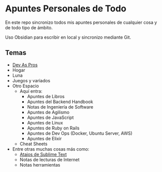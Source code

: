 # Apuntes Personales de Todo

En este repo sincronizo todos mis apuntes personales de cualquier cosa y de todo tipo de ámbito.

Uso Obsidian para escribir en local y sincronizo mediante Git.

## Temas

- [Dev As Pros](./DevAsPros/README.md)
- Hogar
- Luna
- Juegos y variados
- Otro Espacio
	- Aquí entra:
		- Apuntes de Libros
		- Apuntes del Backend Handbook
		- Notas de Ingeniería de Software
		- Apuntes de Agilismo
		- Apuntes de JavaScript
		- Apuntes de Linux
		- Apuntes de Ruby on Rails
		- Apuntes de Dev Ops (Docker, Ubuntu Server, AWS)
		- Apuntes de Elixir
	- Cheat Sheets
- Entre otras muchas cosas más como:
	- [Atajos de Sublime Text](./Otro_Espacio/Todo_Software/Desarrollo_de_Software/Sublime_Text_-_Atajos_de_Teclado.md)
	- Notas de lecturas de Internet
	- Notas herramientas